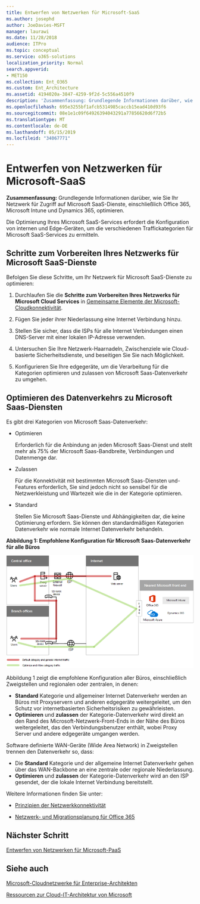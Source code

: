 ```yaml
---
title: Entwerfen von Netzwerken für Microsoft-SaaS
ms.author: josephd
author: JoeDavies-MSFT
manager: laurawi
ms.date: 11/28/2018
audience: ITPro
ms.topic: conceptual
ms.service: o365-solutions
localization_priority: Normal
search.appverid:
- MET150
ms.collection: Ent_O365
ms.custom: Ent_Architecture
ms.assetid: 4194020a-3847-4259-9f2d-5c556a4510f9
description: 'Zusammenfassung: Grundlegende Informationen darüber, wie Sie Ihr Netzwerk für Zugriff auf Microsoft SaaS-Dienste, einschließlich Office 365, Microsoft Intune und Dynamics 365, optimieren.'
ms.openlocfilehash: 695e3255bf1afcb5314985caccb15ead410d93f6
ms.sourcegitcommit: 08e1e1c09f64926394043291a77856620d6f72b5
ms.translationtype: MT
ms.contentlocale: de-DE
ms.lasthandoff: 05/15/2019
ms.locfileid: "34067771"
---
```

# <a name="designing-networking-for-microsoft-saas"></a>Entwerfen von Netzwerken für Microsoft-SaaS

 **Zusammenfassung:** Grundlegende Informationen darüber, wie Sie Ihr Netzwerk für Zugriff auf Microsoft SaaS-Dienste, einschließlich Office 365, Microsoft Intune und Dynamics 365, optimieren.
  
Die Optimierung Ihres Microsoft SaaS-Services erfordert die Konfiguration von internen und Edge-Geräten, um die verschiedenen Traffickategorien für Microsoft SaaS-Services zu ermitteln.
  
## <a name="steps-to-prepare-your-network-for-microsoft-saas-services"></a>Schritte zum Vorbereiten Ihres Netzwerks für Microsoft SaaS-Dienste

Befolgen Sie diese Schritte, um Ihr Netzwerk für Microsoft SaaS-Dienste zu optimieren:
  
1. Durchlaufen Sie die **Schritte zum Vorbereiten Ihres Netzwerks für Microsoft Cloud Services** in [Gemeinsame Elemente der Microsoft-Cloudkonnektivität](common-elements-of-microsoft-cloud-connectivity.md).
    
2. Fügen Sie jeder ihrer Niederlassung eine Internet Verbindung hinzu.
    
3. Stellen Sie sicher, dass die ISPs für alle Internet Verbindungen einen DNS-Server mit einer lokalen IP-Adresse verwenden.
    
4. Untersuchen Sie Ihre Netzwerk-Haarnadeln, Zwischenziele wie Cloud-basierte Sicherheitsdienste, und beseitigen Sie Sie nach Möglichkeit.
    
5. Konfigurieren Sie Ihre edgegeräte, um die Verarbeitung für die Kategorien optimieren und zulassen von Microsoft Saas-Datenverkehr zu umgehen.

## <a name="optimizing-traffic-to-microsofts-saas-services"></a>Optimieren des Datenverkehrs zu Microsoft Saas-Diensten    

Es gibt drei Kategorien von Microsoft Saas-Datenverkehr:

- Optimieren

  Erforderlich für die Anbindung an jeden Microsoft Saas-Dienst und stellt mehr als 75% der Microsoft Saas-Bandbreite, Verbindungen und Datenmenge dar.

- Zulassen

  Für die Konnektivität mit bestimmten Microsoft Saas-Diensten und-Features erforderlich, Sie sind jedoch nicht so sensibel für die Netzwerkleistung und Wartezeit wie die in der Kategorie optimieren.

- Standard

  Stellen Sie Microsoft Saas-Dienste und Abhängigkeiten dar, die keine Optimierung erfordern. Sie können den standardmäßigen Kategorien Datenverkehr wie normale Internet Datenverkehr behandeln.


**Abbildung 1: Empfohlene Konfiguration für Microsoft Saas-Datenverkehr für alle Büros**

![Abbildung 1: Empfohlene Konfiguration für Microsoft Saas-Datenverkehr für alle Büros](media/Network-Poster/SaaS1.png)

Abbildung 1 zeigt die empfohlene Konfiguration aller Büros, einschließlich Zweigstellen und regionalen oder zentralen, in denen:

- **Standard** Kategorie und allgemeiner Internet Datenverkehr werden an Büros mit Proxyservern und anderen edgegeräte weitergeleitet, um den Schutz vor internetbasierten Sicherheitsrisiken zu gewährleisten.
- **Optimieren** und **zulassen** der Kategorie-Datenverkehr wird direkt an den Rand des Microsoft-Netzwerk-Front-Ends in der Nähe des Büros weitergeleitet, das den Verbindungsbenutzer enthält, wobei Proxy Server und andere edgegeräte umgangen werden.

Software definierte WAN-Geräte (Wide Area Network) in Zweigstellen trennen den Datenverkehr so, dass: 

- Die **Standard** Kategorie und der allgemeine Internet Datenverkehr gehen über das WAN-Backbone an eine zentrale oder regionale Niederlassung. 
- **Optimieren** und **zulassen** der Kategorie-Datenverkehr wird an den ISP gesendet, der die lokale Internet Verbindung bereitstellt.
  
Weitere Informationen finden Sie unter:
  
- [Prinzipien der Netzwerkkonnektivität](https://aka.ms/expressrouteoffice365)

- [Netzwerk- und Migrationsplanung für Office 365](https://aka.ms/tune)
    
## <a name="next-step"></a>Nächster Schritt

[Entwerfen von Netzwerken für Microsoft-PaaS](designing-networking-for-microsoft-azure-paas.md)
    
## <a name="see-also"></a>Siehe auch

[Microsoft-Cloudnetzwerke für Enterprise-Architekten](microsoft-cloud-networking-for-enterprise-architects.md)
  
[Ressourcen zur Cloud-IT-Architektur von Microsoft](microsoft-cloud-it-architecture-resources.md)

